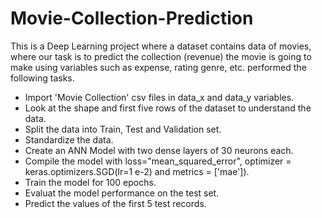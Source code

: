 # Movie-Collection-Prediction

This is a Deep Learning project where a dataset contains data of movies, where our task is to predict the collection (revenue) the movie is going to make using variables such as expense, rating genre, etc. performed the following tasks.
* Import 'Movie Collection' csv files in data_x and data_y variables.
* Look at the shape and first five rows of the dataset to understand the data.
* Split the data into Train, Test and Validation set.
* Standardize the data.
* Create an ANN Model with two dense layers of 30 neurons each.
* Compile the model with loss="mean_squared_error", optimizer = keras.optimizers.SGD(lr=1 e-2) and metrics = ['mae']).
* Train the model for 100 epochs.
* Evaluat the model performance on the test set.
* Predict the values of the first 5 test records.
